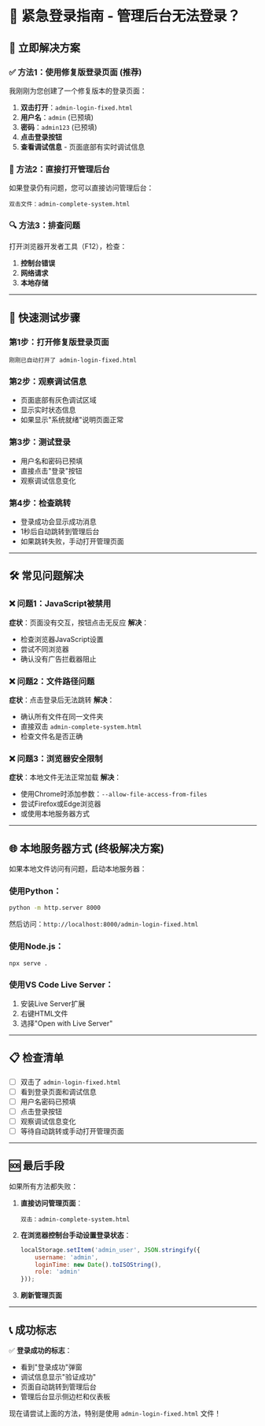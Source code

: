 # 🚨 紧急登录指南 - 管理后台无法登录？

## 🎯 立即解决方案

### ✅ 方法1：使用修复版登录页面 (推荐)

我刚刚为您创建了一个修复版本的登录页面：

1. **双击打开**：`admin-login-fixed.html`
2. **用户名**：`admin` (已预填)
3. **密码**：`admin123` (已预填)
4. **点击登录按钮**
5. **查看调试信息** - 页面底部有实时调试信息

### 🔧 方法2：直接打开管理后台

如果登录仍有问题，您可以直接访问管理后台：

```
双击文件：admin-complete-system.html
```

### 🔍 方法3：排查问题

打开浏览器开发者工具（F12），检查：

1. **控制台错误**
2. **网络请求**
3. **本地存储**

---

## 🚀 快速测试步骤

### 第1步：打开修复版登录页面
```
刚刚已自动打开了 admin-login-fixed.html
```

### 第2步：观察调试信息
- 页面底部有灰色调试区域
- 显示实时状态信息
- 如果显示"系统就绪"说明页面正常

### 第3步：测试登录
- 用户名和密码已预填
- 直接点击"登录"按钮
- 观察调试信息变化

### 第4步：检查跳转
- 登录成功会显示成功消息
- 1秒后自动跳转到管理后台
- 如果跳转失败，手动打开管理页面

---

## 🛠️ 常见问题解决

### ❌ 问题1：JavaScript被禁用
**症状**：页面没有交互，按钮点击无反应
**解决**：
- 检查浏览器JavaScript设置
- 尝试不同浏览器
- 确认没有广告拦截器阻止

### ❌ 问题2：文件路径问题
**症状**：点击登录后无法跳转
**解决**：
- 确认所有文件在同一文件夹
- 直接双击 `admin-complete-system.html`
- 检查文件名是否正确

### ❌ 问题3：浏览器安全限制
**症状**：本地文件无法正常加载
**解决**：
- 使用Chrome时添加参数：`--allow-file-access-from-files`
- 尝试Firefox或Edge浏览器
- 或使用本地服务器方式

---

## 🌐 本地服务器方式 (终极解决方案)

如果本地文件访问有问题，启动本地服务器：

### 使用Python：
```bash
python -m http.server 8000
```
然后访问：`http://localhost:8000/admin-login-fixed.html`

### 使用Node.js：
```bash
npx serve .
```

### 使用VS Code Live Server：
1. 安装Live Server扩展
2. 右键HTML文件
3. 选择"Open with Live Server"

---

## 📋 检查清单

- [ ] 双击了 `admin-login-fixed.html`
- [ ] 看到登录页面和调试信息
- [ ] 用户名密码已预填
- [ ] 点击登录按钮
- [ ] 观察调试信息变化
- [ ] 等待自动跳转或手动打开管理页面

---

## 🆘 最后手段

如果所有方法都失败：

1. **直接访问管理页面**：
   ```
   双击：admin-complete-system.html
   ```

2. **在浏览器控制台手动设置登录状态**：
   ```javascript
   localStorage.setItem('admin_user', JSON.stringify({
       username: 'admin',
       loginTime: new Date().toISOString(),
       role: 'admin'
   }));
   ```

3. **刷新管理页面**

---

## 📞 成功标志

✅ **登录成功的标志**：
- 看到"登录成功"弹窗
- 调试信息显示"验证成功"
- 页面自动跳转到管理后台
- 管理后台显示侧边栏和仪表板

现在请尝试上面的方法，特别是使用 `admin-login-fixed.html` 文件！
